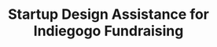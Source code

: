 ---
layout: project
permalink: /stemp__wireless_thermometer/
title: "Startup Design Assistance for Indiegogo Fundraising"
client: "Stemp"
year: 2017
sector: "Consumer electronics, digital health"
link: "https://www.indiegogo.com/projects/stemp-smart-temperature-patch#/"
Description: "Smart fever monitor constantly measures temperature and sends smartphone alerts for parents and caregivers."
brief: “Stemp's founding team needed an industrial design for their prototype wireless thermometer, and graphic design for their Indiegogo fundraising campaign.”
solution: “Keydesign created a housing around Stemp's working PCB prototype and designed an easy to use peel-and-place adhesive for attachment. As the product neared the Indiegogo launch, we also helped redesign the graphics for the website to give a clear message to the consumer, leading to a successful Indiegogo crowdfunding campaign.”
Services:
- "design research"
- "ideation"
- "user-centered design"
- "prototyping"
- "product testing"
- "ergonomics" 
- "3D CAD modeling, surfacing"
- "photorealistic rendering"
- "branding and identity" 
main_image: "/assets/images/projects/stemp__wireless_thermometer/h_w_Stemp.jpg"
images:
 - "/assets/images/projects/stemp__wireless_thermometer/p_w_Stemp_01.jpg"
 - "/assets/images/projects/stemp__wireless_thermometer/p_w_Stemp_02.jpg"
 - "/assets/images/projects/stemp__wireless_thermometer/p_w_Stemp_03.jpg"
---